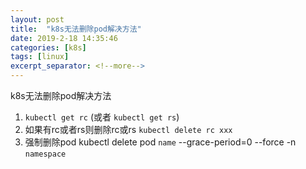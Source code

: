 ```yaml
---
layout: post
title:  "k8s无法删除pod解决方法"
date: 2019-2-18 14:35:46
categories: [k8s]
tags: [linux]
excerpt_separator: <!--more-->
---
```

k8s无法删除pod解决方法
<!--more-->

1. `kubectl get rc` (或者 `kubectl get rs`)
2. 如果有rc或者rs则删除rc或rs 
    `kubectl delete rc xxx`
3. 强制删除pod
    kubectl delete pod `name` --grace-period=0 --force -n `namespace`